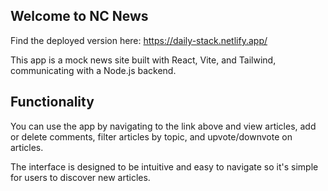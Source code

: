 ## Welcome to NC News

Find the deployed version here: https://daily-stack.netlify.app/

This app is a mock news site built with React, Vite, and Tailwind, communicating with a Node.js backend.

## Functionality

You can use the app by navigating to the link above and view articles, add or delete comments, filter articles by topic, and upvote/downvote on articles.

The interface is designed to be intuitive and easy to navigate so it's simple for users to discover new articles.
